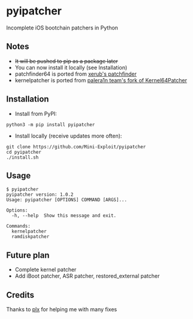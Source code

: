 # pyipatcher
Incomplete iOS bootchain patchers in Python
## Notes
* ~~It will be pushed to pip as a package later~~
* You can now install it locally (see Installation)
* patchfinder64 is ported from [xerub's patchfinder](https://github.com/xerub/patchfinder64)
* kernelpatcher is ported from [palera1n team's fork of Kernel64Patcher](https://github.com/palera1n/Kernel64Patcher)
## Installation
* Install from PyPI:
```
python3 -m pip install pyipatcher
```
* Install locally (receive updates more often):
```
git clone https://github.com/Mini-Exploit/pyipatcher
cd pyipatcher
./install.sh
```
## Usage
```
$ pyipatcher
pyipatcher version: 1.0.2
Usage: pyipatcher [OPTIONS] COMMAND [ARGS]...

Options:
  -h, --help  Show this message and exit.

Commands:
  kernelpatcher
  ramdiskpatcher
```
## Future plan
* Complete kernel patcher
* Add iBoot patcher, ASR patcher, restored_external patcher
## Credits
Thanks to [plx](https://github.com/justtryingthingsout) for helping me with many fixes
